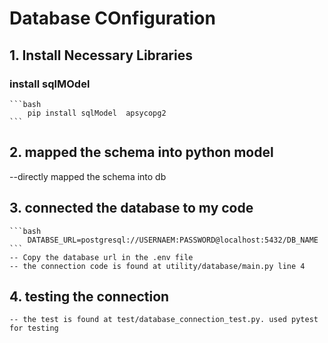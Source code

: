 # Database COnfiguration

## 1. Install Necessary Libraries

### install sqlMOdel
    ```bash
        pip install sqlModel  apsycopg2
    ```
## 2. mapped the schema into python model
 --directly mapped the schema into db
## 3. connected the database to my code
    ```bash
        DATABSE_URL=postgresql://USERNAEM:PASSWORD@localhost:5432/DB_NAME
    ```
    -- Copy the database url in the .env file
    -- the connection code is found at utility/database/main.py line 4
## 4. testing the connection
    -- the test is found at test/database_connection_test.py. used pytest for testing

 